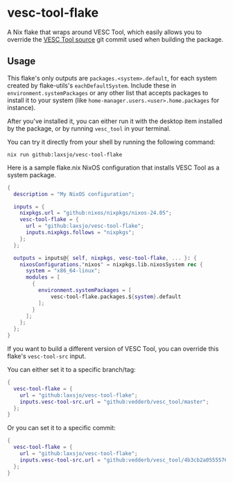 # vesc-tool-flake
A Nix flake that wraps around VESC Tool, which easily allows you to override the
[VESC Tool source](https://github.com/vedderb/vesc_tool/) git commit used when building the package.

## Usage

This flake's only outputs are `packages.<system>.default`, for each system
created by flake-utils's `eachDefaultSystem`. Include these in
`environment.systemPackages` or any other list that accepts packages to install
it to your system (like `home-manager.users.<user>.home.packages` for instance). 

After you've installed it, you can either run it with the desktop item
installed by the package, or by running `vesc_tool` in your terminal.

You can try it directly from your shell by running the following command:
```shell
nix run github:laxsjo/vesc-tool-flake
```

Here is a sample flake.nix NixOS configuration that installs VESC Tool as a
system package.

```nix
{
  description = "My NixOS configuration";

  inputs = {
    nixpkgs.url = "github:nixos/nixpkgs/nixos-24.05";
    vesc-tool-flake = {
      url = "github:laxsjo/vesc-tool-flake";
      inputs.nixpkgs.follows = "nixpkgs";
    };
  };

  outputs = inputs@{ self, nixpkgs, vesc-tool-flake, ... }: {
    nixosConfigurations."nixos" = nixpkgs.lib.nixosSystem rec {
      system = "x86_64-linux";
      modules = [
        {
          environment.systemPackages = [
              vesc-tool-flake.packages.${system}.default
          ];
        }
      ];
    };
  };
}
```

If you want to build a different version of VESC Tool, you can override this
flake's `vesc-tool-src` input.

You can either set it to a specific branch/tag:
```nix
{  
  vesc-tool-flake = {
    url = "github:laxsjo/vesc-tool-flake";
    inputs.vesc-tool-src.url = "github:vedderb/vesc_tool/master";
  };
}
```

Or you can set it to a specific commit:
```nix
{  
  vesc-tool-flake = {
    url = "github:laxsjo/vesc-tool-flake";
    inputs.vesc-tool-src.url = "github:vedderb/vesc_tool/4b3cb2a0555576e762491678c08d5d2286f9d6f9";
  };
}
```

